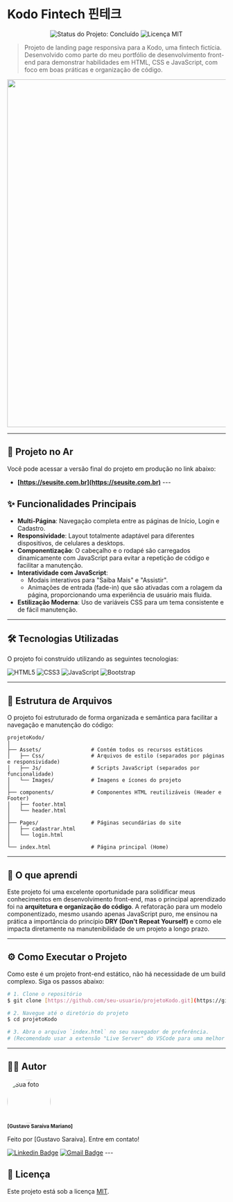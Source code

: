 # Kodo Fintech 핀테크

<p align="center">
  <img src="https://img.shields.io/badge/status-concluído-brightgreen" alt="Status do Projeto: Concluído">
  <img src="https://img.shields.io/badge/licença-MIT-blue" alt="Licença MIT">
</p>

> Projeto de landing page responsiva para a Kodo, uma fintech fictícia. Desenvolvido como parte do meu portfólio de desenvolvimento front-end para demonstrar habilidades em HTML, CSS e JavaScript, com foco em boas práticas e organização de código.

<p align="center">
  <img src="[LINK-PARA-O-VIDEO-OU-GIF]" width="800px">
</p>

---

## 🚀 Projeto no Ar

Você pode acessar a versão final do projeto em produção no link abaixo:

- **[https://seusite.com.br](https://seusite.com.br)** ---

## ✨ Funcionalidades Principais

- **Multi-Página**: Navegação completa entre as páginas de Início, Login e Cadastro.
- **Responsividade**: Layout totalmente adaptável para diferentes dispositivos, de celulares a desktops.
- **Componentização**: O cabeçalho e o rodapé são carregados dinamicamente com JavaScript para evitar a repetição de código e facilitar a manutenção.
- **Interatividade com JavaScript**:
  - Modais interativos para "Saiba Mais" e "Assistir".
  - Animações de entrada (fade-in) que são ativadas com a rolagem da página, proporcionando uma experiência de usuário mais fluida.
- **Estilização Moderna**: Uso de variáveis CSS para um tema consistente e de fácil manutenção.

---

## 🛠️ Tecnologias Utilizadas

O projeto foi construído utilizando as seguintes tecnologias:

![HTML5](https://img.shields.io/badge/HTML5-E34F26?style=for-the-badge&logo=html5&logoColor=white)
![CSS3](https://img.shields.io/badge/CSS3-1572B6?style=for-the-badge&logo=css3&logoColor=white)
![JavaScript](https://img.shields.io/badge/JavaScript-F7DF1E?style=for-the-badge&logo=javascript&logoColor=black)
![Bootstrap](https://img.shields.io/badge/Bootstrap-563D7C?style=for-the-badge&logo=bootstrap&logoColor=white)

---

## 📂 Estrutura de Arquivos

O projeto foi estruturado de forma organizada e semântica para facilitar a navegação e manutenção do código:

```
projetoKodo/
│
├── Assets/                # Contém todos os recursos estáticos
│   ├── Css/               # Arquivos de estilo (separados por páginas e responsividade)
│   ├── Js/                # Scripts JavaScript (separados por funcionalidade)
│   └── Images/            # Imagens e ícones do projeto
│
├── components/            # Componentes HTML reutilizáveis (Header e Footer)
│   ├── footer.html
│   └── header.html
│
├── Pages/                 # Páginas secundárias do site
│   ├── cadastrar.html
│   └── login.html
│
└── index.html             # Página principal (Home)
```

---

## 🧠 O que aprendi

Este projeto foi uma excelente oportunidade para solidificar meus conhecimentos em desenvolvimento front-end, mas o principal aprendizado foi na **arquitetura e organização do código**. A refatoração para um modelo componentizado, mesmo usando apenas JavaScript puro, me ensinou na prática a importância do princípio **DRY (Don't Repeat Yourself)** e como ele impacta diretamente na manutenibilidade de um projeto a longo prazo.

---

## ⚙️ Como Executar o Projeto

Como este é um projeto front-end estático, não há necessidade de um build complexo. Siga os passos abaixo:

```bash
# 1. Clone o repositório
$ git clone [https://github.com/seu-usuario/projetoKodo.git](https://github.com/seu-usuario/projetoKodo.git)

# 2. Navegue até o diretório do projeto
$ cd projetoKodo

# 3. Abra o arquivo `index.html` no seu navegador de preferência.
# (Recomendado usar a extensão "Live Server" do VSCode para uma melhor experiência)
```

---

## 👨‍💻 Autor

<p>
    <img style="border-radius: 50%;" src="https://avatars.githubusercontent.com/u/[saraivagustavo]?v=4" width="100px;" alt="Sua foto"/>
    <br />
    <sub><b>[Gustavo Saraiva Mariano]</b></sub>
</p>

Feito por [Gustavo Saraiva]. Entre em contato!

[![Linkedin Badge](https://img.shields.io/badge/-[GustavoSaraiva]-blue?style=flat-square&logo=Linkedin&logoColor=white&link=https://www.linkedin.com/in/seu-linkedin/)](https://www.linkedin.com/in/gustavo-saraiva-mariano/) [![Gmail Badge](https://img.shields.io/badge/-seu.email@gmail.com-c14438?style=flat-square&logo=Gmail&logoColor=white&link=mailto:saraivaifes@gmail.com)](mailto:saraivaifes@gmail.com) ---

## 📄 Licença

Este projeto está sob a licença [MIT](LICENSE).
